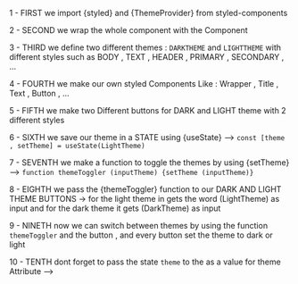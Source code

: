 <!-- ? THEME TOGGLE TUTORIAL -->
1 - FIRST we import {styled} and {ThemeProvider} from styled-components

2 - SECOND we wrap the whole component with the <ThemeProvider></ThemeProvider> Component 

3 - THIRD we define two different themes : `DARKTHEME` and `LIGHTTHEME` with different styles such as BODY , TEXT , HEADER , PRIMARY , SECONDARY , ...

4 - FOURTH we make our own styled Components Like : Wrapper , Title , Text , Button , ...

5 - FIFTH we make two Different buttons for DARK and LIGHT theme with 2 different styles

6 - SIXTH we save our theme in a STATE using {useState} --> `const [theme , setTheme] = useState(LightTheme)`

7 - SEVENTH we make a function to toggle the themes by using {setTheme} --> `function themeToggler (inputTheme) {setTheme (inputTheme)}`

8 - EIGHTH we pass the {themeToggler} function to our DARK AND LIGHT THEME BUTTONS -> for the light theme in gets the word (LightTheme) as input and for the dark theme it gets (DarkTheme) as input

9 - NINETH now we can switch between themes by using the function `themeToggler` and the button , and every button set the theme to dark or light

10 - TENTH dont forget to pass the state `theme` to the <ThemeProvider> as a value for theme Attribute --> <ThemeProvider theme={theme}></ThemeProvider>